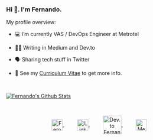 ### Hi 👋. I'm **Fernando**.
<div><p>My profile overview: </p></div>

- 💻 I’m currently VAS / DevOps Engineer at Metrotel
- ✍🏻 Writing in Medium and Dev.to 
- 🗣  Sharing tech stuff in Twitter 

- 📝 See my [Curriculum Vitae]() to get more info.
<br/>
<p align="left">
  <a href="#user-30538313-pinned-items-reorder-form">
    <img align="center" src="https://github-readme-stats.vercel.app/api?username=FernandoFH&show_icons=true"  alt="Fernando's Github Stats"/>
  </a>
</p>

<br/>
<p align="center">
  
<a href="https://twitter.com/fernandof_h" target="_blank">
  <img align="center" alt="Fernando Hernandez | Twitter" width="30px" src="https://cdn.jsdelivr.net/npm/simple-icons@v3/icons/twitter.svg" />
</a>  
&nbsp;&nbsp;&nbsp;&nbsp;&nbsp;&nbsp;&nbsp;&nbsp;
<a href="https://www.linkedin.com/in/fernandoh/" target="_blank">
  <img align="center" alt="Linkedin Fernando H" width="30px" src="https://cdn.jsdelivr.net/npm/simple-icons@v3/icons/linkedin.svg" />
</a>
&nbsp;&nbsp;&nbsp;&nbsp;&nbsp;&nbsp;&nbsp;&nbsp;
<a href="https://dev.to/fernandofh" target="_blank">
  <img align="center" alt="Dev.to Fernando H" width="50px" src="https://cdn.jsdelivr.net/npm/simple-icons@3.11.0/icons/dev-dot-to.svg" />
</a>
&nbsp;&nbsp;&nbsp;&nbsp;&nbsp;&nbsp;&nbsp;&nbsp;
<a href="https://medium.com/@FernandoFH" target="_blank">
  <img align="center" alt="Medium Fernando H" width="30px" src="https://cdn.jsdelivr.net/npm/simple-icons@3.11.0/icons/medium.svg" />
</a>
</p>
